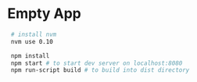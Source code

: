 Empty App
======================

```sh
 # install nvm
 nvm use 0.10

 npm install
 npm start # to start dev server on localhost:8080
 npm run-script build # to build into dist directory
```
